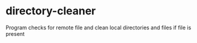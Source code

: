 # directory-cleaner
Program checks for remote file and clean local directories and files if file is present
